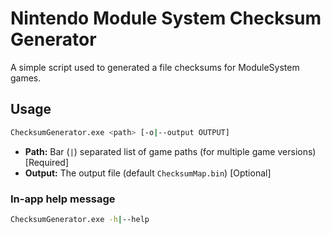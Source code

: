 # Nintendo Module System Checksum Generator

A simple script used to generated a file checksums for ModuleSystem games.

## Usage

```sh
ChecksumGenerator.exe <path> [-o|--output OUTPUT]
```

- **Path:** Bar (`|`) separated list of game paths (for multiple game versions) [Required]
- **Output:** The output file (default `ChecksumMap.bin`) [Optional]

### In-app help message

```sh
ChecksumGenerator.exe -h|--help
```